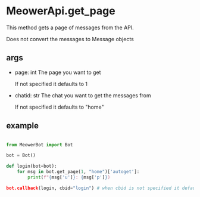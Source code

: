 # MeowerApi.get_page

This method gets a page of messages from the API. 

Does not convert the messages to Message objects

## args

- page: int
  The page you want to get

  If not specified it defaults to 1

- chatid: str
  The chat you want to get the messages from

  If not specified it defaults to "home"


## example

```py

from MeowerBot import Bot

bot = Bot()

def login(bot=bot):
	for msg in bot.get_page(1, "home")['autoget']:
		print(f"{msg['u']}: {msg['p']})

bot.callback(login, cbid="login") # when cbid is not specified it defaults to the function name (in this case "login")

```

